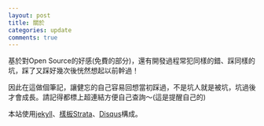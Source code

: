 ```yaml
---
layout: post
title: 關於
categories: update
comments: true
---
```

基於對Open Source的好感(免費的部分)，還有開發過程常犯同樣的錯、踩同樣的坑，踩了又踩好幾次後恍然想起以前幹過！

因此在這做個筆記，讓健忘的自己容易回想當初踩過，不是坑人就是被坑，坑過後才會成長。請記得都標上超連結方便自己查詢～(這是提醒自己的)

本站使用<a href="https://jekyllrb.com/" target="_blank">jekyll</a>、<a href="https://html5up.net/strata" target="_blank">樣板Strata</a>、<a href="https://disqus.com/" target="_blank">Disqus</a>構成。